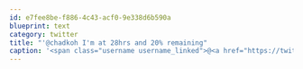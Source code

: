 ```yaml
---
id: e7fee8be-f886-4c43-acf0-9e338d6b590a
blueprint: text
category: twitter
title: "'@chadkoh I'm at 28hrs and 20% remaining"
caption: '<span class="username username_linked">@<a href="https://twitter.com/chadkoh" title="Chad Kohalyk">chadkoh</a></span> I''m at 28hrs and 20% remaining'
---
```

